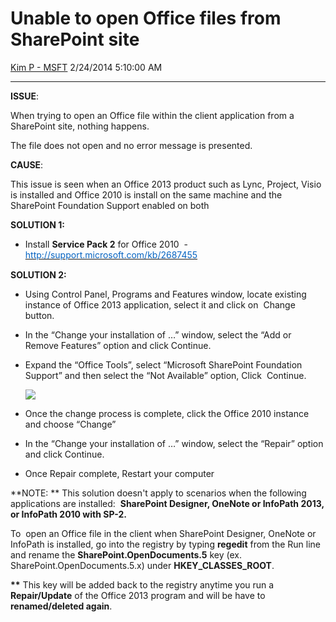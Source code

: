 <div id="page">

# Unable to open Office files from SharePoint site

[Kim P -
MSFT](https://social.msdn.microsoft.com/profile/Kim%20P%20-%20MSFT)
2/24/2014 5:10:00 AM

-----

<div id="content">

**ISSUE**:

When trying to open an Office file within the client application from a
SharePoint site, nothing happens.

The file does not open and no error message is presented.

**CAUSE**:

  
This issue is seen when an Office 2013 product such as Lync, Project,
Visio is installed and Office 2010 is install on the same machine and
the SharePoint Foundation Support enabled on both

**SOLUTION 1:** 

  - Install **Service Pack 2** for Office 2010  - 
    [<span style="color:#0563c1;">http://support.microsoft.com/kb/2687455</span>](http://support.microsoft.com/kb/2687455)<span style="font-family:Times New Roman;font-size:medium;"> </span>

**SOLUTION 2:**

  - Using Control Panel, Programs and Features window, locate existing
    instance of Office 2013 application, select it and click on  Change
    button.
  - In the “Change your installation of …” window, select the “Add or
    Remove Features” option and click Continue.
  - Expand the “Office Tools”, select “Microsoft SharePoint Foundation
    Support” and then select the “Not Available” option, Click
     Continue.  
      
    [![
    ](media/TNBlogsFS/prod.evol.blogs.technet.com/CommunityServer.Blogs.Components.WeblogFiles/00/00/01/00/97/5187.Controls_disable.JPG)](media/TNBlogsFS/prod.evol.blogs.technet.com/CommunityServer.Blogs.Components.WeblogFiles/00/00/01/00/97/5187.Controls_disable.JPG)  
      
      
  - Once the change process is complete, click the Office 2010 instance
    and choose “Change”
  - In the “Change your installation of …” window, select the “Repair”
    option and click Continue.
  - Once Repair complete, Restart your computer

**NOTE: ** This solution doesn't apply to scenarios when the following
applications are installed:  **SharePoint Designer, OneNote or InfoPath
2013, or InfoPath 2010 with SP-2.**

To  open an Office file in the client when SharePoint Designer, OneNote
or InfoPath is installed, go into the registry by typing **regedit**
from the Run line and rename the **SharePoint.OpenDocuments.5** key (ex.
SharePoint.OpenDocuments.5.x) under **HKEY\_CLASSES\_ROOT**.

**\*\*** This key will be added back to the registry anytime you run a
**Repair/Update** of the Office 2013 program and will be have to
**renamed/deleted again**.

</div>

</div>
